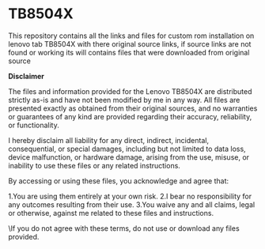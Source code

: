 # TB8504X
This repository contains all the links and files for custom rom installation on lenovo tab TB8504X with there original source links, if source links are not found or working its will contains files that were downloaded from original source

**Disclaimer**

The files and information provided for the Lenovo TB8504X are distributed strictly as-is and have not been modified by me in any way. All files are presented exactly as obtained from their original sources, and no warranties or guarantees of any kind are provided regarding their accuracy, reliability, or functionality.

I hereby disclaim all liability for any direct, indirect, incidental, consequential, or special damages, including but not limited to data loss, device malfunction, or hardware damage, arising from the use, misuse, or inability to use these files or any related instructions.

By accessing or using these files, you acknowledge and agree that:

1.You are using them entirely at your own risk.
2.I bear no responsibility for any outcomes resulting from their use.
3.You waive any and all claims, legal or otherwise, against me related to these files and instructions.

\If you do not agree with these terms, do not use or download any files provided.
